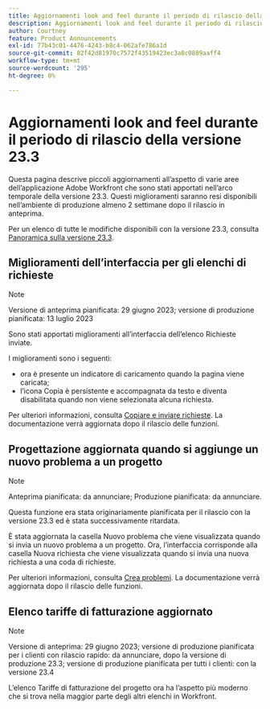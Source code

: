 ```yaml
---
title: Aggiornamenti look and feel durante il periodo di rilascio della versione 23.3
description: Aggiornamenti look and feel durante il periodo di rilascio della versione 23.3
author: Courtney
feature: Product Announcements
exl-id: 77b43c01-4476-4243-b8c4-062afe786a1d
source-git-commit: 82f42d81970c7572f43519423ec3a8c0889aaff4
workflow-type: tm+mt
source-wordcount: '295'
ht-degree: 0%

---
```


# Aggiornamenti look and feel durante il periodo di rilascio della versione 23.3

Questa pagina descrive piccoli aggiornamenti all’aspetto di varie aree dell’applicazione Adobe Workfront che sono stati apportati nell’arco temporale della versione 23.3. Questi miglioramenti saranno resi disponibili nell’ambiente di produzione almeno 2 settimane dopo il rilascio in anteprima.

Per un elenco di tutte le modifiche disponibili con la versione 23.3, consulta [Panoramica sulla versione 23.3](/help/quicksilver/product-announcements/product-releases/23.3-release-activity/23-3-release-overview.md).

## Miglioramenti dell’interfaccia per gli elenchi di richieste

>[!NOTE]
>
>Versione di anteprima pianificata: 29 giugno 2023; versione di produzione pianificata: 13 luglio 2023

Sono stati apportati miglioramenti all’interfaccia dell’elenco Richieste inviate.

I miglioramenti sono i seguenti:

* ora è presente un indicatore di caricamento quando la pagina viene caricata;
* l’icona Copia è persistente e accompagnata da testo e diventa disabilitata quando non viene selezionata alcuna richiesta.

Per ulteriori informazioni, consulta [Copiare e inviare richieste](/help/quicksilver/manage-work/requests/create-requests/copy-and-submit-requests.md). La documentazione verrà aggiornata dopo il rilascio delle funzioni.

## Progettazione aggiornata quando si aggiunge un nuovo problema a un progetto

>[!NOTE]
>
>Anteprima pianificata: da annunciare; Produzione pianificata: da annunciare.
>
>Questa funzione era stata originariamente pianificata per il rilascio con la versione 23.3 ed è stata successivamente ritardata.

È stata aggiornata la casella Nuovo problema che viene visualizzata quando si invia un nuovo problema a un progetto. Ora, l’interfaccia corrisponde alla casella Nuova richiesta che viene visualizzata quando si invia una nuova richiesta a una coda di richieste.

Per ulteriori informazioni, consulta [Crea problemi](../../../manage-work/issues/manage-issues/create-issues.md). La documentazione verrà aggiornata dopo il rilascio delle funzioni.

## Elenco tariffe di fatturazione aggiornato

>[!NOTE]
>
>Versione di anteprima: 29 giugno 2023; versione di produzione pianificata per i clienti con rilascio rapido: da annunciare, dopo la versione di produzione 23.3; versione di produzione pianificata per tutti i clienti: con la versione 23.4

L’elenco Tariffe di fatturazione del progetto ora ha l’aspetto più moderno che si trova nella maggior parte degli altri elenchi in Workfront.
